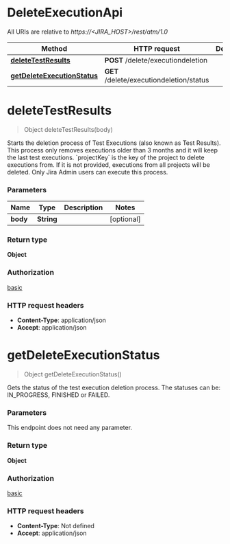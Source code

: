 # DeleteExecutionApi

All URIs are relative to *https://<JIRA_HOST>/rest/atm/1.0*

| Method                                                                         | HTTP request                             | Description |
|--------------------------------------------------------------------------------|------------------------------------------|-------------|
| [**deleteTestResults**](DeleteExecutionApi.md#deleteTestResults)               | **POST** /delete/executiondeletion       |             |
| [**getDeleteExecutionStatus**](DeleteExecutionApi.md#getDeleteExecutionStatus) | **GET** /delete/executiondeletion/status |             |

<a id="deleteTestResults"></a>

# **deleteTestResults**

> Object deleteTestResults(body)



Starts the deletion process of Test Executions (also known as Test Results). This process only removes executions older
than 3 months and it will keep the last test executions. &#x60;projectKey&#x60; is the key of the project to delete
executions from. If it is not provided, executions from all projects will be deleted. Only Jira Admin users can execute
this process.

### Parameters

| Name     | Type       | Description | Notes      |
|----------|------------|-------------|------------|
| **body** | **String** |             | [optional] |

### Return type

**Object**

### Authorization

[basic](../README.md#basic)

### HTTP request headers

- **Content-Type**: application/json
- **Accept**: application/json

<a id="getDeleteExecutionStatus"></a>

# **getDeleteExecutionStatus**

> Object getDeleteExecutionStatus()



Gets the status of the test execution deletion process. The statuses can be: IN_PROGRESS, FINISHED or FAILED.

### Parameters

This endpoint does not need any parameter.

### Return type

**Object**

### Authorization

[basic](../README.md#basic)

### HTTP request headers

- **Content-Type**: Not defined
- **Accept**: application/json

